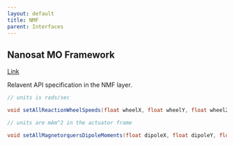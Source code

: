 ```yaml
---
layout: default
title: NMF
parent: Interfaces
---
```



## Nanosat MO Framework

[Link](https://github.com/esa/nanosat-mo-framework)


Relavent API specification in the NMF layer.




```java
// units is rads/sec

void setAllReactionWheelSpeeds(float wheelX, float wheelY, float wheelZ, float wheelU, float wheelV, float wheelW);
```


```java
// units are mAm^2 in the actuator frame

void setAllMagnetorquersDipoleMoments(float dipoleX, float dipoleY, float dipoleZ);
```